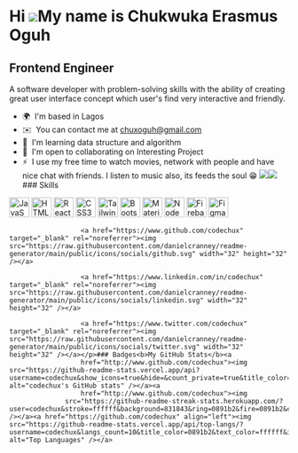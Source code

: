 Hi ![](https://user-images.githubusercontent.com/18350557/176309783-0785949b-9127-417c-8b55-ab5a4333674e.gif)My name is Chukwuka Erasmus Oguh
=============================================================================================================================================

Frontend Engineer
-----------------

A software developer with problem-solving skills with the ability of creating great user interface concept which user's find very interactive and friendly.

*   🌍  I'm based in Lagos
*   ✉️  You can contact me at [chuxoguh@gmail.com](mailto:chuxoguh@gmail.com)
*   🧠  I'm learning data structure and algorithm
*   🤝  I'm open to collaborating on Interesting Project
*   ⚡  I use my free time to watch movies, network with people and have nice chat with friends. I listen to music also, its feeds the soul 😁
<a href="https://www.twitter.com/codechux" target="_blank" rel="noreferrer"><img
                  src="https://img.shields.io/twitter/follow/codechux?logo=twitter&style=for-the-badge&color=0891b2&labelColor=831843"
                /></a><a href="https://www.github.com/codechux" target="_blank" rel="noreferrer"><img
                  src="https://img.shields.io/github/followers/codechux?logo=github&style=for-the-badge&color=0891b2&labelColor=831843" /></a>
                  ### Skills 
<p align="left">
<a href="https://developer.mozilla.org/en-US/docs/Web/JavaScript" target="_blank" rel="noreferrer"><img src="https://raw.githubusercontent.com/danielcranney/readme-generator/main/public/icons/skills/javascript-colored.svg" width="36" height="36" alt="JavaScript" /></a>
<a href="https://developer.mozilla.org/en-US/docs/Glossary/HTML5" target="_blank" rel="noreferrer"><img src="https://raw.githubusercontent.com/danielcranney/readme-generator/main/public/icons/skills/html5-colored.svg" width="36" height="36" alt="HTML5" /></a>
<a href="https://reactjs.org/" target="_blank" rel="noreferrer"><img src="https://raw.githubusercontent.com/danielcranney/readme-generator/main/public/icons/skills/react-colored.svg" width="36" height="36" alt="React" /></a>
<a href="https://www.w3.org/TR/CSS/#css" target="_blank" rel="noreferrer"><img src="https://raw.githubusercontent.com/danielcranney/readme-generator/main/public/icons/skills/css3-colored.svg" width="36" height="36" alt="CSS3" /></a>
<a href="https://tailwindcss.com/" target="_blank" rel="noreferrer"><img src="https://raw.githubusercontent.com/danielcranney/readme-generator/main/public/icons/skills/tailwindcss-colored.svg" width="36" height="36" alt="TailwindCSS" /></a>
<a href="https://getbootstrap.com/" target="_blank" rel="noreferrer"><img src="https://raw.githubusercontent.com/danielcranney/readme-generator/main/public/icons/skills/bootstrap-colored.svg" width="36" height="36" alt="Bootstrap" /></a>
<a href="https://mui.com/" target="_blank" rel="noreferrer"><img src="https://raw.githubusercontent.com/danielcranney/readme-generator/main/public/icons/skills/materialui-colored.svg" width="36" height="36" alt="Material UI" /></a>
<a href="https://nodejs.org/en/" target="_blank" rel="noreferrer"><img src="https://raw.githubusercontent.com/danielcranney/readme-generator/main/public/icons/skills/nodejs-colored.svg" width="36" height="36" alt="NodeJS" /></a>
<a href="https://firebase.google.com/" target="_blank" rel="noreferrer"><img src="https://raw.githubusercontent.com/danielcranney/readme-generator/main/public/icons/skills/firebase-colored.svg" width="36" height="36" alt="Firebase" /></a>
<a href="https://www.figma.com/" target="_blank" rel="noreferrer"><img src="https://raw.githubusercontent.com/danielcranney/readme-generator/main/public/icons/skills/figma-colored.svg" width="36" height="36" alt="Figma" /></a>
</p>
                    
                
                  
                  
 <p align="left">
                          
                      <a href="https://www.github.com/codechux" target="_blank" rel="noreferrer"><img src="https://raw.githubusercontent.com/danielcranney/readme-generator/main/public/icons/socials/github.svg" width="32" height="32" /></a>
                          
                      <a href="https://www.linkedin.com/in/codechux" target="_blank" rel="noreferrer"><img src="https://raw.githubusercontent.com/danielcranney/readme-generator/main/public/icons/socials/linkedin.svg" width="32" height="32" /></a>
                          
                      <a href="https://www.twitter.com/codechux" target="_blank" rel="noreferrer"><img src="https://raw.githubusercontent.com/danielcranney/readme-generator/main/public/icons/socials/twitter.svg" width="32" height="32" /></a></p>### Badges<b>My GitHub Stats</b><a
                      href="http://www.github.com/codechux"><img src="https://github-readme-stats.vercel.app/api?username=codechux&show_icons=true&hide=&count_private=true&title_color=0891b2&text_color=ffffff&icon_color=0891b2&bg_color=831843&hide_border=true&show_icons=true" alt="codechux's GitHub stats" /></a><a
                      href="http://www.github.com/codechux"><img
                  src="https://github-readme-streak-stats.herokuapp.com/?user=codechux&stroke=ffffff&background=831843&ring=0891b2&fire=0891b2&currStreakNum=ffffff&currStreakLabel=0891b2&sideNums=ffffff&sideLabels=ffffff&dates=ffffff&hide_border=true" /></a><a href="https://github.com/codechux" align="left"><img src="https://github-readme-stats.vercel.app/api/top-langs/?username=codechux&langs_count=10&title_color=0891b2&text_color=ffffff&icon_color=0891b2&bg_color=831843&hide_border=true&locale=en&custom_title=Top%20%Languages" alt="Top Languages" /></a>

